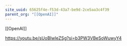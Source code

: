 ```yaml
---
site_uuid: 65625f4e-f53d-43a7-be9d-2ce5aa3c4f39
parent_org: "[[OpenAI]]"
---
```


[[OpenAI]]

https://youtu.be/sUoBIwleZSg?si=b3PW3VBeSoWuwyY4
